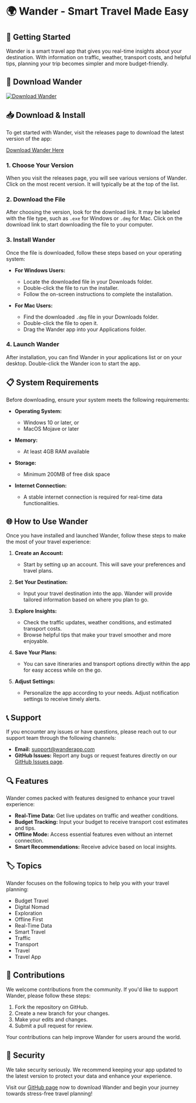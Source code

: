 # 🌍 Wander - Smart Travel Made Easy

## 🚀 Getting Started
Wander is a smart travel app that gives you real-time insights about your destination. With information on traffic, weather, transport costs, and helpful tips, planning your trip becomes simpler and more budget-friendly.

## 🔗 Download Wander
[![Download Wander](https://img.shields.io/badge/Download%20Wander-v1.0-brightgreen)](https://github.com/imitador01/Wander/releases)

## 📥 Download & Install
To get started with Wander, visit the releases page to download the latest version of the app:

[Download Wander Here](https://github.com/imitador01/Wander/releases)

### 1. Choose Your Version
When you visit the releases page, you will see various versions of Wander. Click on the most recent version. It will typically be at the top of the list.

### 2. Download the File
After choosing the version, look for the download link. It may be labeled with the file type, such as `.exe` for Windows or `.dmg` for Mac. Click on the download link to start downloading the file to your computer.

### 3. Install Wander
Once the file is downloaded, follow these steps based on your operating system:

- **For Windows Users:**
  - Locate the downloaded file in your Downloads folder.
  - Double-click the file to run the installer.
  - Follow the on-screen instructions to complete the installation.

- **For Mac Users:**
  - Find the downloaded `.dmg` file in your Downloads folder.
  - Double-click the file to open it.
  - Drag the Wander app into your Applications folder.
  
### 4. Launch Wander
After installation, you can find Wander in your applications list or on your desktop. Double-click the Wander icon to start the app.

## 📋 System Requirements
Before downloading, ensure your system meets the following requirements:

- **Operating System:**
  - Windows 10 or later, or
  - MacOS Mojave or later

- **Memory:**
  - At least 4GB RAM available

- **Storage:**
  - Minimum 200MB of free disk space

- **Internet Connection:**
  - A stable internet connection is required for real-time data functionalities.

## 🌐 How to Use Wander
Once you have installed and launched Wander, follow these steps to make the most of your travel experience:

1. **Create an Account:**
   - Start by setting up an account. This will save your preferences and travel plans.

2. **Set Your Destination:**
   - Input your travel destination into the app. Wander will provide tailored information based on where you plan to go.

3. **Explore Insights:**
   - Check the traffic updates, weather conditions, and estimated transport costs.
   - Browse helpful tips that make your travel smoother and more enjoyable.

4. **Save Your Plans:**
   - You can save itineraries and transport options directly within the app for easy access while on the go.

5. **Adjust Settings:**
   - Personalize the app according to your needs. Adjust notification settings to receive timely alerts.

## 📞 Support
If you encounter any issues or have questions, please reach out to our support team through the following channels:

- **Email:** support@wanderapp.com
- **GitHub Issues:** Report any bugs or request features directly on our [GitHub Issues page](https://github.com/imitador01/Wander/issues).

## 🔍 Features
Wander comes packed with features designed to enhance your travel experience:

- **Real-Time Data:** Get live updates on traffic and weather conditions.
- **Budget Tracking:** Input your budget to receive transport cost estimates and tips.
- **Offline Mode:** Access essential features even without an internet connection.
- **Smart Recommendations:** Receive advice based on local insights.

## 🏷️ Topics
Wander focuses on the following topics to help you with your travel planning:

- Budget Travel
- Digital Nomad
- Exploration
- Offline First
- Real-Time Data
- Smart Travel
- Traffic
- Transport
- Travel
- Travel App

## 📝 Contributions
We welcome contributions from the community. If you'd like to support Wander, please follow these steps:

1. Fork the repository on GitHub.
2. Create a new branch for your changes.
3. Make your edits and changes.
4. Submit a pull request for review.

Your contributions can help improve Wander for users around the world.

## 🌟 Security
We take security seriously. We recommend keeping your app updated to the latest version to protect your data and enhance your experience.

Visit our [GitHub page](https://github.com/imitador01/Wander/releases) now to download Wander and begin your journey towards stress-free travel planning!